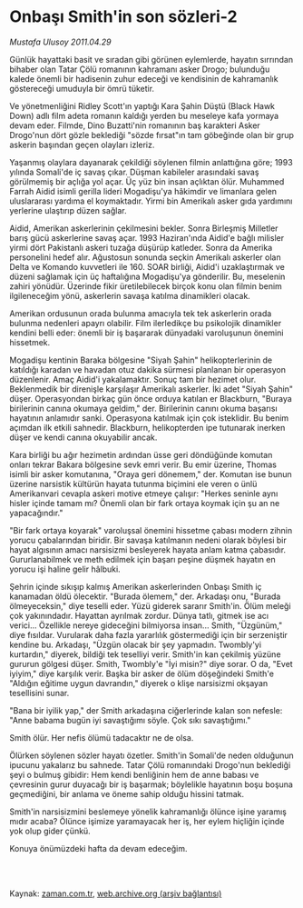 # Onbaşı Smith'in son sözleri-2

*Mustafa Ulusoy 2011.04.29*

<td class="columnist-detail">
<p>Günlük hayattaki basit ve sıradan gibi görünen eylemlerde, hayatın sırrından bihaber olan Tatar Çölü romanının kahramanı asker Drogo; bulunduğu kalede önemli bir hadisenin zuhur edeceği ve kendisinin de kahramanlık göstereceği umuduyla bir ömrü tüketir.</p>
<p>
<div id="haberMetinDiv">
<p>Ve yönetmenliğini Ridley Scott'ın yaptığı Kara Şahin Düştü (Black Hawk Down) adlı film adeta romanın kaldığı yerden bu meseleye kafa yormaya devam eder. Filmde, Dino Buzatti'nin romanının baş karakteri Asker Drogo'nun dört gözle beklediği "sözde fırsat"ın tam göbeğinde olan bir grup askerin başından geçen olayları izleriz.
<p>Yaşanmış olaylara dayanarak çekildiği söylenen filmin anlattığına göre; 1993 yılında Somali'de iç savaş çıkar. Düşman kabileler arasındaki savaş görülmemiş bir açlığa yol açar. Üç yüz bin insan açlıktan ölür. Muhammed Farrah Aidid isimli gerilla lideri Mogadişu'ya hâkimdir ve limanlara gelen uluslararası yardıma el koymaktadır. Yirmi bin Amerikalı asker gıda yardımını yerlerine ulaştırıp düzen sağlar.
<p>Aidid, Amerikan askerlerinin çekilmesini bekler. Sonra Birleşmiş Milletler barış gücü askerlerine savaş açar. 1993 Haziran'ında Aidid'e bağlı milisler yirmi dört Pakistanlı askeri tuzağa düşürüp katleder. Sonra da Amerika personelini hedef alır. Ağustosun sonunda seçkin Amerikalı askerler olan Delta ve Komando kuvvetleri ile 160. SOAR birliği, Aidid'i uzaklaştırmak ve düzeni sağlamak için üç haftalığına Mogadişu'ya gönderilir. Bu, meselenin zahiri yönüdür. Üzerinde fikir üretilebilecek birçok konu olan filmin benim ilgileneceğim yönü, askerlerin savaşa katılma dinamikleri olacak.
<p>Amerikan ordusunun orada bulunma amacıyla tek tek askerlerin orada bulunma nedenleri apayrı olabilir. Film ilerledikçe bu psikolojik dinamikler kendini belli eder: önemli bir iş başararak dünyadaki varoluşunun önemini hissetmek.
<p>Mogadişu kentinin Baraka bölgesine "Siyah Şahin" helikopterlerinin de katıldığı karadan ve havadan otuz dakika sürmesi planlanan bir operasyon düzenlenir. Amaç Aidid'i yakalamaktır. Sonuç tam bir hezimet olur. Beklenmedik bir direnişle karşılaşır Amerikalı askerler. İki adet "Siyah Şahin" düşer. Operasyondan birkaç gün önce orduya katılan er Blackburn, "Buraya birilerinin canına okumaya geldim," der. Birilerinin canını okuma başarısı hayatının anlamıdır sanki. Operasyona katılmak için çok isteklidir. Bu benim açımdan ilk etkili sahnedir. Blackburn, helikopterden ipe tutunarak inerken düşer ve kendi canına okuyabilir ancak.
<p>Kara birliği bu ağır hezimetin ardından üsse geri döndüğünde komutan onları tekrar Bakara bölgesine sevk emri verir. Bu emir üzerine, Thomas isimli bir asker komutanına, "Oraya geri dönemem," der. Komutan ise bunun üzerine narsistik kültürün hayata tutunma biçimini ele veren o ünlü Amerikanvari cevapla askeri motive etmeye çalışır: "Herkes seninle aynı hisler içinde tamam mı? Önemli olan bir fark ortaya koymak için şu an ne yapacağındır."
<p>"Bir fark ortaya koyarak" varoluşsal önemini hissetme çabası modern zihnin yorucu çabalarından biridir. Bir savaşa katılmanın nedeni olarak böylesi bir hayat algısının amacı narsisizmi besleyerek hayata anlam katma çabasıdır. Gururlanabilmek ve meth edilmek için başarı peşine düşmek hayatın en yorucu işi haline gelir hâlbuki.
<p>Şehrin içinde sıkışıp kalmış Amerikan askerlerinden Onbaşı Smith iç kanamadan öldü ölecektir. "Burada ölemem," der. Arkadaşı onu, "Burada ölmeyeceksin," diye teselli eder. Yüzü giderek sararır Smith'in. Ölüm meleği çok yakınındadır. Hayattan ayrılmak zordur. Dünya tatlı, gitmek ise acı verici... Özellikle nereye gideceğini bilmiyorsa insan... Smith, "Üzgünüm," diye fısıldar. Vurularak daha fazla yararlılık göstermediği için bir serzeniştir kendine bu. Arkadaşı, "Üzgün olacak bir şey yapmadın. Twombly'yi kurtardın," diyerek, bildiği tek teselliyi verir. Smith'in kan çekilmiş yüzüne gururun gölgesi düşer. Smith, Twombly'e "İyi misin?" diye sorar. O da, "Evet iyiyim," diye karşılık verir. Başka bir asker de ölüm döşeğindeki Smith'e "Aldığın eğitime uygun davrandın," diyerek o klişe narsisizmi okşayan tesellisini sunar.
<p>"Bana bir iyilik yap," der Smith arkadaşına ciğerlerinde kalan son nefesle: "Anne babama bugün iyi savaştığımı söyle. Çok sıkı savaştığımı."
<p>Smith ölür. Her nefis ölümü tadacaktır ne de olsa.
<p>Ölürken söylenen sözler hayatı özetler. Smith'in Somali'de neden olduğunun ipucunu yakalarız bu sahnede. Tatar Çölü romanındaki Drogo'nun beklediği şeyi o bulmuş gibidir: Hem kendi benliğinin hem de anne babası ve çevresinin gurur duyacağı bir iş başarmak; böylelikle hayatının boşu boşuna geçmediğini, bir anlama ve öneme sahip olduğu hissini tatmak.
<p>Smith'in narsisizmini beslemeye yönelik kahramanlığı ölünce işine yaramış mıdır acaba? Ölünce işimize yaramayacak her iş, her eylem hiçliğin içinde yok olup gider çünkü.
<p>Konuya önümüzdeki hafta da devam edeceğim. </p></p></p></p></p></p></p></p></p></p></p></p></p></div>
</p>


<p><br>
		 </br></p></td>

Kaynak: [zaman.com.tr](http://zaman.com.tr/yazar.do?yazino=1127154), [web.archive.org (arşiv bağlantısı)](http://web.archive.org/web/20110901153750/http://zaman.com.tr:80/yazar.do?yazino=1127154)
